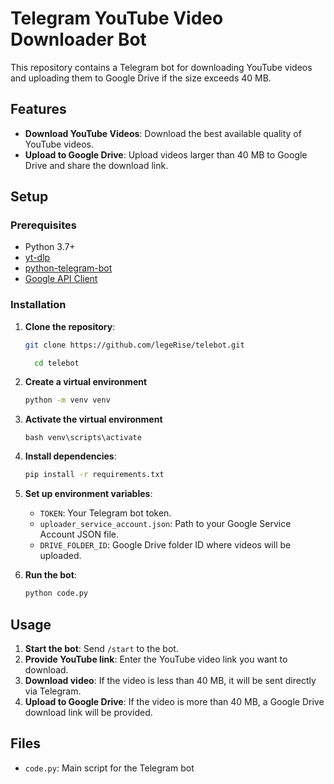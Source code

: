 # Telegram YouTube Video Downloader Bot

This repository contains a Telegram bot for downloading YouTube videos and uploading them to Google Drive if the size exceeds 40 MB.

## Features

- **Download YouTube Videos**: Download the best available quality of YouTube videos.
- **Upload to Google Drive**: Upload videos larger than 40 MB to Google Drive and share the download link.

## Setup

### Prerequisites

- Python 3.7+
- [yt-dlp](https://github.com/yt-dlp/yt-dlp)
- [python-telegram-bot](https://github.com/python-telegram-bot/python-telegram-bot)
- [Google API Client](https://developers.google.com/drive/api/v3/quickstart/python)

### Installation

1. **Clone the repository**:
    ```bash
    git clone https://github.com/legeRise/telebot.git
    ```

   ```bash
     cd telebot
    ```

2. **Create a virtual environment**
   
    ```bash
    python -m venv venv
     ```


4. **Activate the virtual environment**
   
    ```bash venv\scripts\activate ```


6. **Install dependencies**:
    ```bash
    pip install -r requirements.txt
    ```
    
7. **Set up environment variables**:
    - `TOKEN`: Your Telegram bot token.
    - `uploader_service_account.json`: Path to your Google Service Account JSON file.
    - `DRIVE_FOLDER_ID`: Google Drive folder ID where videos will be uploaded.

5. **Run the bot**:
    ```bash
    python code.py
    ```

## Usage

1. **Start the bot**: Send `/start` to the bot.
2. **Provide YouTube link**: Enter the YouTube video link you want to download.
3. **Download video**: If the video is less than 40 MB, it will be sent directly via Telegram.
4. **Upload to Google Drive**: If the video is more than 40 MB, a Google Drive download link will be provided.

## Files

- `code.py`: Main script for the Telegram bot
